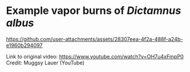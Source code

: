 # Example vapor burns of *Dictamnus albus*


https://github.com/user-attachments/assets/28307eea-4f2a-488f-a24b-e1960b294097

Link to original video: https://www.youtube.com/watch?v=OH7u4xFmpP0
Credit: Muggsy Lauer (YouTube)



